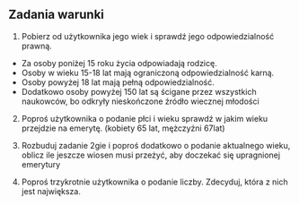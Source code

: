 ## Zadania warunki
1. Pobierz od użytkownika jego wiek i sprawdź jego odpowiedzialność prawną.
* Za osoby poniżej 15 roku życia odpowiadają rodzicę.
* Osoby w wieku 15-18 lat mają ograniczoną odpowiedzialność karną.
* Osoby powyżej 18 lat mają pełną odpowiedzialność.
* Dodatkowo osoby powyżej 150 lat są ścigane przez wszystkich naukowców, bo odkryły nieskończone źródło wiecznej młodości

2. Poproś użytkownika o podanie płci i wieku sprawdź w jakim wieku przejdzie na emerytę. (kobiety 65 lat, mężczyźni 67lat)
3. Rozbuduj zadanie 2gie i poproś dodatkowo o podanie aktualnego wieku, oblicz ile jeszcze wiosen musi przeżyć, aby doczekać się upragnionej emerytury

4. Poproś trzykrotnie użytkownika o podanie liczby. Zdecyduj, która z nich jest największa.
